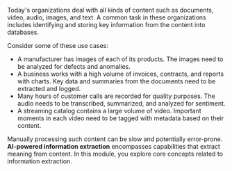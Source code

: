Today's organizations deal with all kinds of content such as documents, video, audio, images, and text. A common task in these organizations includes identifying and storing key information from the content into databases.

Consider some of these use cases: 
- A manufacturer has images of each of its products. The images need to be analyzed for defects and anomalies.  
- A business works with a high volume of invoices, contracts, and reports with charts. Key data and summaries from the documents need to be extracted and logged. 
- Many hours of customer calls are recorded for quality purposes. The audio needs to be transcribed, summarized, and analyzed for sentiment.  
- A streaming catalog contains a large volume of video. Important moments in each video need to be tagged with metadata based on their content.

Manually processing such content can be slow and potentially error-prone. **AI-powered information extraction** encompasses capabilities that extract meaning from content. In this module, you explore core concepts related to information extraction.